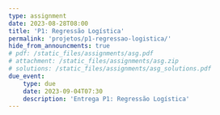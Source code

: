 ```yaml
---
type: assignment
date: 2023-08-28T08:00
title: 'P1: Regressão Logística'
permalink: 'projetos/p1-regressao-logistica/'
hide_from_announcments: true
# pdf: /static_files/assignments/asg.pdf
# attachment: /static_files/assignments/asg.zip
# solutions: /static_files/assignments/asg_solutions.pdf
due_event: 
    type: due
    date: 2023-09-04T07:30
    description: 'Entrega P1: Regressão Logística'
---
```


<!-- ## Introdução

## Objetivo

## Instruções

## Submissão

## Barema

## Referências -->